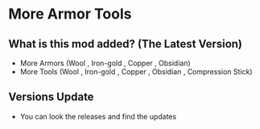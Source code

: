 # More Armor Tools
## What is this mod added? (The Latest Version)

- More Armors (Wool , Iron-gold , Copper , Obsidian)
- More Tools (Wool , Iron-gold , Copper , Obsidian , Compression Stick)

## Versions Update

- You can look the releases and find the updates